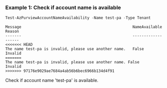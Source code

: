 ### Example 1: Check if account name is available
```powershell
Test-AzPurviewAccountNameAvailability -Name test-pa -Type Tenant
```

```output
Message                                                 NameAvailable Reason
-------                                                 ------------- ------
<<<<<<< HEAD
The name test-pa is invalid, please use another name.   False         Invalid
=======
The name test-pa is invalid, please use another name. False         Invalid
>>>>>>> 97176e9029ae7684a4ab56b6bec6966b134d4f91
```

Check if account name 'test-pa' is available.

